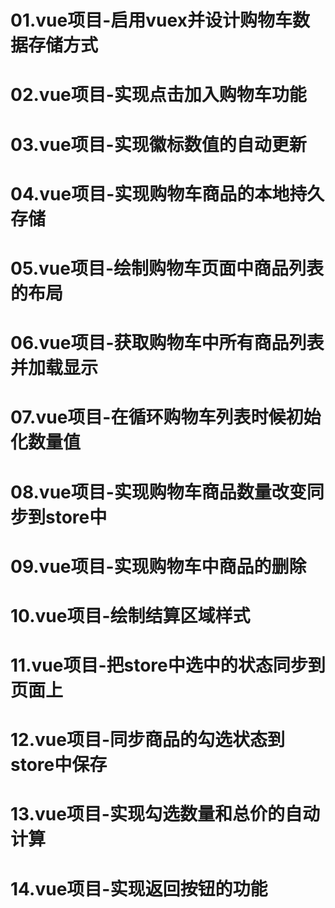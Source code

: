# 01.vue项目-启用vuex并设计购物车数据存储方式
# 02.vue项目-实现点击加入购物车功能
# 03.vue项目-实现徽标数值的自动更新
# 04.vue项目-实现购物车商品的本地持久存储
# 05.vue项目-绘制购物车页面中商品列表的布局
# 06.vue项目-获取购物车中所有商品列表并加载显示
# 07.vue项目-在循环购物车列表时候初始化数量值
# 08.vue项目-实现购物车商品数量改变同步到store中
# 09.vue项目-实现购物车中商品的删除
# 10.vue项目-绘制结算区域样式
# 11.vue项目-把store中选中的状态同步到页面上
# 12.vue项目-同步商品的勾选状态到store中保存
# 13.vue项目-实现勾选数量和总价的自动计算
# 14.vue项目-实现返回按钮的功能